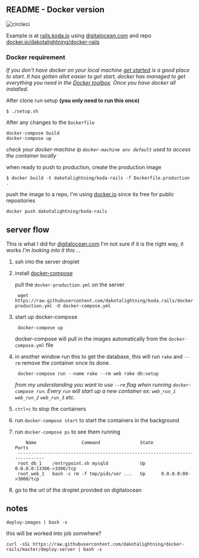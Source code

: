 ## README - Docker version
![circleci](https://circleci.com/gh/dakotalightning/docker-rails.svg?style=shield&circle-token=:circle-token)

Example is at [rails.koda.io](http://rails.koda.io/) using [digitalocean.com](http://digitalocean.com) and repo [docker.io/dakotalightning/docker-rails](https://hub.docker.com/r/dakotalightning/docker-rails/)

### Docker requirement
*If you don't have docker on your local machine [get started](https://docs.docker.com/mac/started/) is a good place to start.
It has gotten allot easier to get start, docker has managed to get everything you need in the [Docker toolbox](https://www.docker.com/toolbox).
Once you have docker all installed.*

After clone run setup **(you only need to run this once)**

    $ ./setup.sh

After any changes to the `Dockerfile`

    docker-compose build
    docker-compose up

*check your docker-machine ip `docker-machine env default` used to access the container locally*

when ready to push to production, create the production image

    $ docker build -t dakotalightning/koda-rails -f Dockerfile.production .

push the image to a repo, I'm using [docker.io](https://hub.docker.com/r/dakotalightning/docker-rails/) since its free for public repositories

    docker push dakotalightning/koda-rails

## server flow
This is what I did for [digitalocean.com](http://digitalocean.com) I'm not sure if it is the right way, it works
*I'm looking into it this ...*

1. ssh into the server droplet
2. install [docker-compose](https://docs.docker.com/compose/install/)

	pull the `docker-production.yml` on the server

		wget https://raw.githubusercontent.com/dakotalightning/koda.rails/docker/docker-production.yml -O docker-compose.yml

3. start up docker-compose

		docker-compose up

	docker-compose will pull in the images automatically from the `docker-compose.yml` file

4. in another window run this to get the database, this will run `rake` and `--rm` remove the container once its done.

		docker-compose run --name rake --rm web rake db:setup

    *from my understanding you want to use `--rm` flag when running `docker-compose run`. Every `run` will start up a new container ex: `web_run_1` `web_run_2` `web_run_3` etc.*

5. `ctrl+c` to stop the containers
6. run `docker-compose start` to start the containers in the background
7. run `docker-compose ps` to see them running

		   Name                 Command               State            Ports          
		-----------------------------------------------------------------------------
		root_db_1    /entrypoint.sh mysqld            Up      0.0.0.0:13306->3306/tcp
		root_web_1   bash -c rm -f tmp/pids/ser ...   Up      0.0.0.0:80->3000/tcp  
8. go to the url of the droplet provided on digitalocean

## notes

    deploy-images | bash -s

this will be worked into job somwhere?

    curl -sSL https://raw.githubusercontent.com/dakotalightning/docker-rails/master/deploy-server | bash -s
